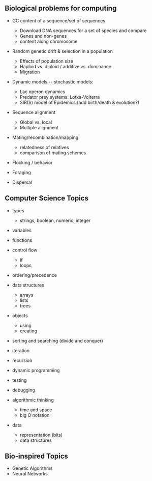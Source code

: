 ## Biological problems for computing

* GC content of a sequence/set of sequences
  * Download DNA sequences for a set of species and compare
  * Genes and non-genes
  * content along chromosome

* Random genetic drift & selection in a population
  * Effects of population size
  * Haploid vs. diploid / additive vs. dominance
  * Migration 
  
* Dynamic models -- stochastic models:
  * Lac operon dynamics
  * Predator prey systems: Lotka-Volterra
  * SIR(S) model of Epidemics (add birth/death & evolution?)

* Sequence alignment
  * Global vs. local
  * Multiple alignment  

* Mating/recombination/mapping
  * relatedness of relatives
  * comparison of mating schemes

* Flocking / behavior
* Foraging
* Dispersal



## Computer Science Topics 
* types 
  * strings, boolean, numeric, integer
* variables
* functions
* control flow
  * if
  * loops
* ordering/precedence
* data structures
  * arrays
  * lists
  * trees
* objects
  * using
  * creating
* sorting and searching (divide and conquer)
* iteration
* recursion 
* dynamic programming
* testing
* debugging

* algorithmic thinking 
  * time and space
  * big O notation

* data
  * representation (bits)
  * data structures

## Bio-inspired Topics
* Genetic Algorithms
* Neural Networks

